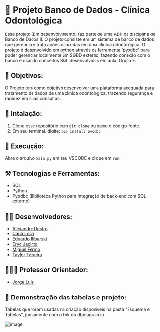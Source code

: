 # 🦷 Projeto Banco de Dados - Clínica Odontológica
Esse projeto (Em desenvolvimento) faz parte de uma ABP da disciplina de Banco de Dados II. O projeto consiste em um sistema de banco de dados que gerencia e trata ações ocorridas em uma clínica odontológica. O projeto é desenvolvido em python através da ferramenta 'pyodbc' para poder gerenciar localmente um SGBD externo, fazendo conexão com o banco e usando conceitos SQL desenvolvidos em aula.
Grupo E.

## 🎯 Objetivos:
O Projeto tem como objetivo desenvolver uma plataforma adequada para tratamento de dados de uma clínica odontológica, trazendo segurança e rapidez em suas consultas.

## 🔧 Intalação:
1. Clone esse repositório com `git clone` ou baixe o código-fonte.
2. Em seu terminal, digite: `pip install pyodbc`

## 🚀 Execução:
Abra o arquivo `main.py` em seu VSCODE e clique em ``run``.

## ⚒️ Tecnologias e Ferramentas:
- SQL
- Python
- Pyodbc (Biblioteca Python para integração de back-end com SQL externo)

## 👷🏽 Desenvolvedores:

- [Alexandre Destro](https://github.com/AlexandreDestro)
- [Cauã Loch](https://github.com/CauaLoch9860)
- [Eduardo Ribarski](https://github.com/ribarski)
- [Eryc Jacinto](https://github.com/ErycMJ)
- [Miguel Fermo](https://github.com/miguelfermo)
- [Taylor Teixeira](https://github.com/taylorteixeira)

## 🧑🏽‍💼 Professor Orientador:

- [Jorge Luiz](https://github.com/jlsilva01)

## 🔭 Demonstração das tabelas e projeto:
Tabelas que foram usadas na criação disponiveis na pasta "Esquema e Tabelas", juntamente com o link do dbdiagram.io

![image](https://github.com/taylorteixeira/projeto-bd-odontologico/assets/121405251/154e7709-b901-48b6-81cb-6bdaa4d11594)

